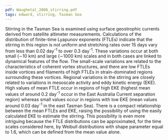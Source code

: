 ```yaml
---
pdf: Waughetal_2006_stirring.pdf
tags: edward, stirring, Tasman Sea
---
```

Stirring in the Tasman Sea is examined using surface geostrophic currents derived from satellite altimeter measurements. Calculations of the distribution of finite-time Lyapunov exponents (FTLEs) indicate that the stirring in this region is not uniform and stretching rates over 15 days vary from less than 0.02 day<sup>-1</sup> to over 0.3 day<sup>-1</sup>. These variations occur at both small (∼10 km) and large (∼1000 km) scales and in both cases are linked to dynamical features of the flow. The small-scale variations are related to the characteristics of coherent vortex structures, and there are low FTLEs inside vortices and filaments of high FTLEs in strain-dominated regions surrounding these vortices. Regional variations in the stirring are closely related to variations in mesoscale activity and eddy kinetic energy (EKE). High values of mean FTLE occur in regions of high EKE (highest mean values of around 0.2 day<sup>-1</sup> occur in the East Australia Current separation region) whereas small values occur in regions with low EKE (mean values around 0.03 day<sup>-1</sup> in the east Tasman Sea). There is a compact relationship between the mean FTLEs and EKE, raising the possibility of using the easily calculated EKE to estimate the stirring. This possibility is even more intriguing because the FTLE distributions can be approximated, for the time scales considered here, by Weibull distributions with shape parameter equal to 1.6, which can be defined from the mean value alone.
